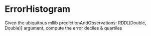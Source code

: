 # ErrorHistogram
Given the ubiquitous mllib predictionAndObservations: RDD[(Double, Double)] argument, compute the error deciles &amp; quartiles
